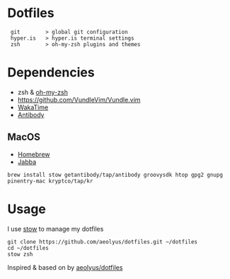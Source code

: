 # Dotfiles
```
 git        > global git configuration
 hyper.is   > hyper.is terminal settings
 zsh        > oh-my-zsh plugins and themes
 ```

# Dependencies
* zsh & [oh-my-zsh](https://github.com/robbyrussell/oh-my-zsh)
* https://github.com/VundleVim/Vundle.vim
* [WakaTime](https://wakatime.com)
* [Antibody](https://getantibody.github.io/usage/)
## MacOS
* [Homebrew](https://brew.sh/)
* [Jabba](https://github.com/shyiko/jabba)
```
brew install stow getantibody/tap/antibody groovysdk htop gpg2 gnupg pinentry-mac kryptco/tap/kr 
```
# Usage
I use [stow](https://www.gnu.org/software/stow/) to manage my dotfiles
```
git clone https://github.com/aeolyus/dotfiles.git ~/dotfiles
cd ~/dotfiles
stow zsh
```

Inspired & based on by [aeolyus/dotfiles](https://github.com/aeolyus/dotfiles)
